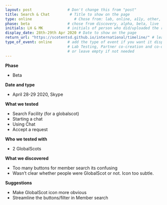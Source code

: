 ```yaml
---
layout: post                # Don't change this from "post"
title: Search & Chat         # Title to show on the page
type: online                   # Chose from: lab, online, a11y, other, partner
phase: beta                 # chose from discovery, alpha, beta, live
initials: LH & MK           # initials of person who did/uploaded the research
display_date: 28th-29th Apr 2020 # Date to show on the page
return_url: "https://scotentsd.github.io/international/timeline/" # leave like this - don't change it
type_of_event: online       # add the type of event if you want it displayed added to the heading when the post is clicked on
                            # Lab Testing, Partner co-creation and co-design, Accessibility, Online research and testing, Events, F2F and testing
                            # or leave empty if not needed
---
```


**Phase**
- Beta

**Date and type**
- April 28-29 2020,  Skype

**What we tested**
- Search Facility (for a globalscot)
- Starting a chat
- Using Chat
- Accept a request

**Who we tested with**
- 2 GlobalScots


**What we discovered**
- Too many buttons for member search its confusing
- Wasn’t clear whether people were GlobalScot or not. Icon too subtle.

**Suggestions**
- Make GlobalScot icon more obvious
- Streamline the buttons/filter in Member search
 
